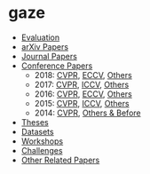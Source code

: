 # gaze

<ul>
<li><a href="#evaluation">Evaluation</a></li>
<li><a href="#arxiv-papers">arXiv Papers</a></li>
<li><a href="#journal-papers">Journal Papers</a></li>
<li><a href="#conference-papers">Conference Papers</a>
<ul>
<li>2018: <a href="#2018-cvpr">CVPR</a>, <a href="#2018-eccv">ECCV</a>, <a href="#2018-others">Others</a></li>
<li>2017: <a href="#2017-cvpr">CVPR</a>, <a href="#2017-iccv">ICCV</a>, <a href="#2017-others">Others</a></li>
<li>2016: <a href="#2016-cvpr">CVPR</a>, <a href="#2016-eccv">ECCV</a>, <a href="#2016-others">Others</a></li>
<li>2015: <a href="#2015-cvpr">CVPR</a>, <a href="#2015-iccv">ICCV</a>, <a href="#2015-others">Others</a></li>
<li>2014: <a href="#2014-cvpr">CVPR</a>, <a href="#2014-others--before">Others &amp; Before</a></li>
</ul>
</li>
<li><a href="#theses">Theses</a></li>
<li><a href="#datasets">Datasets</a></li>
<li><a href="#workshops">Workshops</a></li>
<li><a href="#challenges">Challenges</a></li>
<li><a href="#other-related-papers">Other Related Papers</a></li>
</ul>

